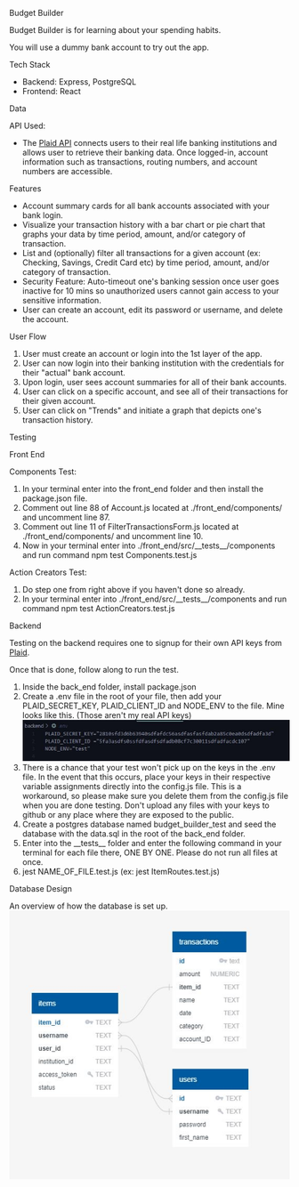 Budget Builder

Budget Builder is for learning about your spending habits.

You will use a dummy bank account to try out the app.

Tech Stack

- Backend: Express, PostgreSQL
- Frontend: React

Data

API Used:

- The [Plaid API](https://plaid.com/docs/) connects users to their real life banking institutions and allows user to retrieve their banking data. Once logged-in, account information such as transactions, routing numbers, and account numbers are accessible.

Features

- Account summary cards for all bank accounts associated with your bank login.
- Visualize your transaction history with a bar chart or pie chart that graphs your data by time period, amount, and/or category of transaction.
- List and (optionally) filter all transactions for a given account (ex: Checking, Savings, Credit Card etc) by time period, amount, and/or category of transaction.
- Security Feature: Auto-timeout one's banking session once user goes inactive for 10 mins so unauthorized users cannot gain access to your sensitive information.
- User can create an account, edit its password or username, and delete the account.

User Flow

1. User must create an account or login into the 1st layer of the app.
2. User can now login into their banking institution with the credentials for their "actual" bank account.
3. Upon login, user sees account summaries for all of their bank accounts.
4. User can click on a specific account, and see all of their transactions for their given account.
5. User can click on "Trends" and initiate a graph that depicts one's transaction history.

Testing

Front End

Components Test:

1. In your terminal enter into the front_end folder and then install the package.json file.
2. Comment out line 88 of Account.js located at ./front_end/components/ and uncomment line 87.
3. Comment out line 11 of FilterTransactionsForm.js located at ./front_end/components/ and uncomment line 10.
4. Now in your terminal enter into ./front_end/src/\_\_tests\_\_/components and run command npm test Components.test.js

Action Creators Test:

1. Do step one from right above if you haven't done so already.
2. In your terminal enter into ./front_end/src/\_\_tests\_\_/components and run command npm test ActionCreators.test.js

Backend

Testing on the backend requires one to signup for their own API keys from [Plaid](https://plaid.com/).

Once that is done, follow along to run the test.

1. Inside the back_end folder, install package.json
2. Create a .env file in the root of your file, then add your PLAID_SECRET_KEY, PLAID_CLIENT_ID and NODE_ENV to the file. Mine looks like this. (Those aren't my real API keys) ![image info](./env.JPG)
3. There is a chance that your test won't pick up on the keys in the .env file. In the event that this occurs, place your keys in their respective variable assignments directly into the config.js file. This is a workaround, so please make sure you delete them from the config.js file when you are done testing. Don't upload any files with your keys to github or any place where they are exposed to the public.
4. Create a postgres database named budget_builder_test and seed the database with the data.sql in the root of the back_end folder.
5. Enter into the \_\_tests\_\_ folder and enter the following command in your terminal for each file there, ONE BY ONE. Please do not run all files at once.
6. jest NAME_OF_FILE.test.js (ex: jest ItemRoutes.test.js)

Database Design

An overview of how the database is set up.  
![image info](./database.JPG)
